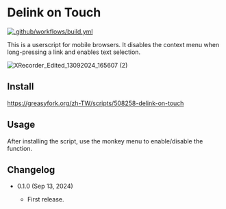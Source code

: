 Delink on Touch
===============

[![.github/workflows/build.yml](https://github.com/eight04/delink-on-touch/actions/workflows/build.yml/badge.svg)](https://github.com/eight04/delink-on-touch/actions/workflows/build.yml)

This is a userscript for mobile browsers. It disables the context menu when long-pressing a link and enables text selection.

![XRecorder_Edited_13092024_165607 (2)](https://github.com/user-attachments/assets/22c76013-ffeb-454b-936a-8514ea1b0b6e)

Install
-------

https://greasyfork.org/zh-TW/scripts/508258-delink-on-touch

Usage
-------

After installing the script, use the monkey menu to enable/disable the function.


Changelog
---------

* 0.1.0 (Sep 13, 2024)

	- First release.

